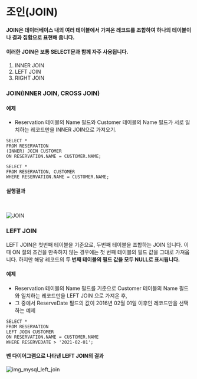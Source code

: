 # 조인(JOIN)
#### JOIN은 데이터베이스 내의 여러 테이블에서 가져온 레코드를 조합하여 하나의 테이블이나 결과 집합으로 표현해 줍니다.</br>
#### 이러한 JOIN은 보통 SELECT문과 함께 자주 사용됩니다.

1. INNER JOIN
2. LEFT JOIN
3. RIGHT JOIN

### JOIN(INNER JOIN, CROSS JOIN)

#### 예제
* Reservation 테이블의 Name 필드와 Customer 테이블의 Name 필드가 서로 일치하는 레코드만을 INNER JOIN으로 가져오기.</br>

```mysql
SELECT *
FROM RESERVATION
(INNER) JOIN CUSTOMER
ON RESERVATION.NAME = CUSTOMER.NAME;
```

```mysql
SELECT *
FROM RESERVATION, CUSTOMER
WHERE RESERVATION.NAME = CUSTOMER.NAME;
```
#### 실행결과
</br>

![JOIN](https://user-images.githubusercontent.com/43642411/109752440-beb27c80-7c23-11eb-8c80-0aa923fa1b3c.PNG)

### LEFT JOIN
LEFT JOIN은 첫번째 테이블을 기준으로, 두번째 테이블을 조합하는 JOIN 입니다.
이때 ON 절의 조건을 만족하지 않는 경우에는 첫 번째 테이블의 필드 값을 그대로 가져옵니다.
하지만 해당 레코드의 **두 번째 테이블의 필드 값을 모두 NULL로 표시됩니다.**

#### 예제
* Reservation 테이블의 Name 필드를 기준으로 Customer 테이블의 Name 필드와 일치하는 레코드만을 LEFT JOIN 으로 가져온 후,</br>
* 그 중에서 ReserveDate 필드의 값이 2016년 02월 01일 이후인 레코드만을 선택하는 예제 </br>

```mysql
SELECT *
FROM RESERVATION
LEFT JOIN CUSTOMER
ON RESERVATION.NAME = CUSTOMER.NAME
WHERE RESERVEDATE > '2021-02-01';
```

#### 벤 다이어그램으로 나타낸 LEFT JOIN의 결과
![img_mysql_left_join](https://user-images.githubusercontent.com/43642411/109753157-14d3ef80-7c25-11eb-82e2-bc03f00f5478.png)
